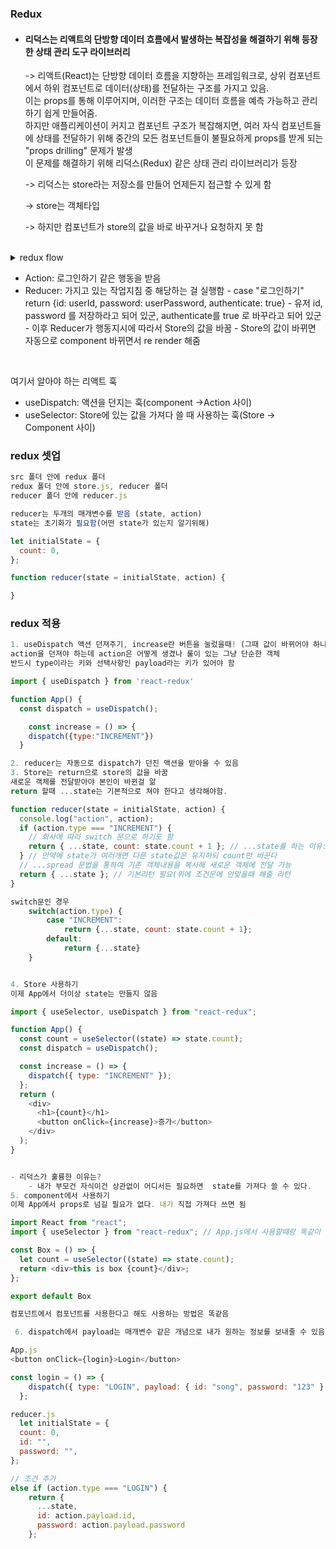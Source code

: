 ### Redux

- #### 리덕스는 리액트의 단방향 데이터 흐름에서 발생하는 복잡성을 해결하기 위해 등장한 상태 관리 도구 라이브러리

  -> 리액트(React)는 단방향 데이터 흐름을 지향하는 프레임워크로, 상위 컴포넌트에서 하위 컴포넌트로 데이터(상태)를 전달하는 구조를 가지고 있음. <br> 이는 props를 통해 이루어지며, 이러한 구조는 데이터 흐름을 예측 가능하고 관리하기 쉽게 만들어줌.
  <br> 하지만 애플리케이션이 커지고 컴포넌트 구조가 복잡해지면, 여러 자식 컴포넌트들에 상태를 전달하기 위해 중간의 모든 컴포넌트들이 불필요하게 props를 받게 되는 "props drilling" 문제가 발생
  <br> 이 문제를 해결하기 위해 리덕스(Redux) 같은 상태 관리 라이브러리가 등장

  -> 리덕스는 store라는 저장소를 만들어 언제든지 접근할 수 있게 함

  -> store는 객체타입

  -> 하지만 컴포넌트가 store의 값을 바로 바꾸거나 요청하지 못 함

<br>

<details>
<summary> redux flow </summary>

![redux](https://github.com/user-attachments/assets/18a31349-831d-4a93-8c3c-d5bb99a535cf)

</details>

- Action: 로그인하기 같은 행동을 받음
- Reducer: 가지고 있는 작업지침 중 해당하는 걸 실행함 - case "로그인하기"
  return {id: userId, password: userPassword, authenticate: true} - 유저 id, password 를 저장하라고 되어 있군, authenticate를 true 로 바꾸라고 되어 있군 - 이후 Reducer가 행동지시에 따라서 Store의 값을 바꿈 - Store의 값이 바뀌면 자동으로 component 바뀌면서 re render 해줌

<br>

  여기서 알아야 하는 리액트 훅

- useDispatch: 액션을 던지는 훅(component →Action 사이)
- useSelector: Store에 있는 값을 가져다 쓸 때 사용하는 훅(Store → Component 사이)


### redux 셋업

```javascript
src 폴더 안에 redux 폴더
redux 폴더 안에 store.js, reducer 폴더
reducer 폴더 안에 reducer.js

reducer는 두개의 매개변수를 받음 (state, action)
state는 초기화가 필요함(어떤 state가 있는지 알기위해)

let initialState = {
  count: 0,
};

function reducer(state = initialState, action) {

}
```

### redux 적용

```javascript
1. useDispatch 액션 던져주기, increase란 버튼을 눌렀을때! (그때 값이 바뀌어야 하니까)
action을 던져야 하는데 action은 어떻게 생겼나 룰이 있는 그냥 단순한 객체
반드시 type이라는 키와 선택사항인 payload라는 키가 있어야 함

import { useDispatch } from 'react-redux'

function App() {
  const dispatch = useDispatch();

    const increase = () => {
    dispatch({type:"INCREMENT"})
  }

2. reducer는 자동으로 dispatch가 던진 액션을 받아올 수 있음
3. Store는 return으로 store의 값을 바꿈
새로운 객체를 전달받아야 본인이 바뀐걸 앎
return 할때 ...state는 기본적으로 쳐야 한다고 생각해야함.

function reducer(state = initialState, action) {
  console.log("action", action);
  if (action.type === "INCREMENT") {
    // 회사에 따라 switch 문으로 하기도 함
    return { ...state, count: state.count + 1 }; // ...state를 하는 이유:
  } // 만약에 state가 여러개면 다른 state값은 유지하되 count만 바꾼다
  // ...spread 문법을 통하여 기존 객체내용을 복사해 새로운 객체에 전달 가능
  return { ...state }; // 기본리턴 필요(위에 조건문에 안맞을때 해줄 리턴
}

switch문인 경우
    switch(action.type) {
        case "INCREMENT":
            return {...state, count: state.count + 1};
        default:
            return {...state}
    }


4. Store 사용하기
이제 App에서 더이상 state는 만들지 않음

import { useSelector, useDispatch } from "react-redux";

function App() {
  const count = useSelector((state) => state.count);
  const dispatch = useDispatch();

  const increase = () => {
    dispatch({ type: "INCREMENT" });
  };
  return (
    <div>
      <h1>{count}</h1>
      <button onClick={increase}>증가</button>
    </div>
  );
}


- 리덕스가 훌륭한 이유는?
    - 내가 부모건 자식이건 상관없이 어디서든 필요하면  state를 가져다 쓸 수 있다.
5. component에서 사용하기
이제 App에서 props로 넘길 필요가 없다. 내가 직접 가져다 쓰면 됨

import React from "react";
import { useSelector } from "react-redux"; // App.js에서 사용할때랑 똑같이 사용

const Box = () => {
  let count = useSelector((state) => state.count);
  return <div>this is box {count}</div>;
};

export default Box

컴포넌트에서 컴포넌트를 사용한다고 해도 사용하는 방법은 똑같음

 6. dispatch에서 payload는 매개변수 같은 개념으로 내가 원하는 정보를 보내줄 수 있음

App.js
<button onClick={login}>Login</button>

const login = () => {
    dispatch({ type: "LOGIN", payload: { id: "song", password: "123" } });
  };

reducer.js
  let initialState = {
  count: 0,
  id: "",
  password: "",
};

// 조건 추가
else if (action.type === "LOGIN") {
    return {
      ...state,
      id: action.payload.id,
      password: action.payload.password
    };
```

